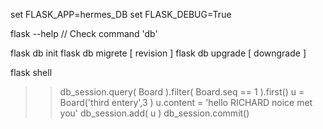 set FLASK_APP=hermes_DB
set FLASK_DEBUG=True 


flask --help // Check command 'db'

flask db init 
flask db migrete [ revision ]
flask db upgrade [ downgrade ] 

flask shell 
>>db_session.query( Board ).filter( Board.seq == 1 ).first() 
>>u = Board('third entery',3 )
>>u.content = 'hello RICHARD noice met you'
>>db_session.add( u )
>>db_session.commit()



